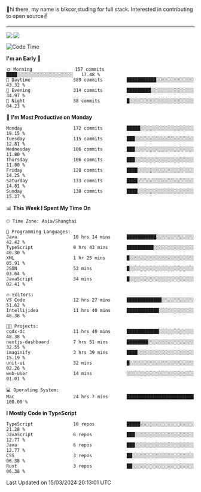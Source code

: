 👋hi there, my name is blkcor,studing for full stack.
Interested in contributing to open source✌️

<hr/>

![](https://github-readme-stats.vercel.app/api?username=blkcor)
<a href="https://github.com/blkcor/github-readme-stats">
    <img align="left" src="https://github-readme-stats.vercel.app/api/top-langs/?username=blkcor&hide=jupyter%20notebook,shaderlab,tex,c%23&langs_count=9" />
</a>


<!--START_SECTION:waka-->
![Code Time](http://img.shields.io/badge/Code%20Time-971%20hrs%2025%20mins-blue)

**I'm an Early 🐤** 

```text
🌞 Morning                157 commits         ████░░░░░░░░░░░░░░░░░░░░░   17.48 % 
🌆 Daytime                389 commits         ███████████░░░░░░░░░░░░░░   43.32 % 
🌃 Evening                314 commits         █████████░░░░░░░░░░░░░░░░   34.97 % 
🌙 Night                  38 commits          █░░░░░░░░░░░░░░░░░░░░░░░░   04.23 % 
```
📅 **I'm Most Productive on Monday** 

```text
Monday                   172 commits         █████░░░░░░░░░░░░░░░░░░░░   19.15 % 
Tuesday                  115 commits         ███░░░░░░░░░░░░░░░░░░░░░░   12.81 % 
Wednesday                106 commits         ███░░░░░░░░░░░░░░░░░░░░░░   11.80 % 
Thursday                 106 commits         ███░░░░░░░░░░░░░░░░░░░░░░   11.80 % 
Friday                   128 commits         ████░░░░░░░░░░░░░░░░░░░░░   14.25 % 
Saturday                 133 commits         ████░░░░░░░░░░░░░░░░░░░░░   14.81 % 
Sunday                   138 commits         ████░░░░░░░░░░░░░░░░░░░░░   15.37 % 
```


📊 **This Week I Spent My Time On** 

```text
🕑︎ Time Zone: Asia/Shanghai

💬 Programming Languages: 
Java                     10 hrs 14 mins      ███████████░░░░░░░░░░░░░░   42.42 % 
TypeScript               9 hrs 43 mins       ██████████░░░░░░░░░░░░░░░   40.30 % 
XML                      1 hr 25 mins        █░░░░░░░░░░░░░░░░░░░░░░░░   05.91 % 
JSON                     52 mins             █░░░░░░░░░░░░░░░░░░░░░░░░   03.64 % 
JavaScript               34 mins             █░░░░░░░░░░░░░░░░░░░░░░░░   02.41 % 

🔥 Editors: 
VS Code                  12 hrs 27 mins      █████████████░░░░░░░░░░░░   51.62 % 
Intellijidea             11 hrs 40 mins      ████████████░░░░░░░░░░░░░   48.38 % 

🐱‍💻 Projects: 
cqdx-dc                  11 hrs 40 mins      ████████████░░░░░░░░░░░░░   48.38 % 
nextjs-dashboard         7 hrs 51 mins       ████████░░░░░░░░░░░░░░░░░   32.55 % 
imaginify                3 hrs 39 mins       ████░░░░░░░░░░░░░░░░░░░░░   15.19 % 
unit-ui                  32 mins             █░░░░░░░░░░░░░░░░░░░░░░░░   02.26 % 
web-user                 14 mins             ░░░░░░░░░░░░░░░░░░░░░░░░░   01.01 % 

💻 Operating System: 
Mac                      24 hrs 7 mins       █████████████████████████   100.00 % 
```

**I Mostly Code in TypeScript** 

```text
TypeScript               10 repos            █████░░░░░░░░░░░░░░░░░░░░   21.28 % 
JavaScript               6 repos             ███░░░░░░░░░░░░░░░░░░░░░░   12.77 % 
Java                     6 repos             ███░░░░░░░░░░░░░░░░░░░░░░   12.77 % 
CSS                      3 repos             ██░░░░░░░░░░░░░░░░░░░░░░░   06.38 % 
Rust                     3 repos             ██░░░░░░░░░░░░░░░░░░░░░░░   06.38 % 
```




 Last Updated on 15/03/2024 20:13:01 UTC
<!--END_SECTION:waka-->


